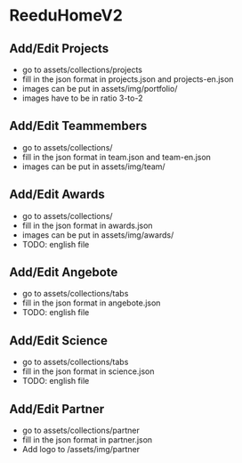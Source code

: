 # ReeduHomeV2

## Add/Edit Projects

- go to assets/collections/projects
- fill in the json format in projects.json and projects-en.json
- images can be put in assets/img/portfolio/
- images have to be in ratio 3-to-2

## Add/Edit Teammembers

- go to assets/collections/
- fill in the json format in team.json and team-en.json
- images can be put in assets/img/team/

## Add/Edit Awards

- go to assets/collections/
- fill in the json format in awards.json
- images can be put in assets/img/awards/
- TODO: english file

## Add/Edit Angebote

- go to assets/collections/tabs
- fill in the json format in angebote.json
- TODO: english file


## Add/Edit Science

- go to assets/collections/tabs
- fill in the json format in science.json
- TODO: english file

## Add/Edit Partner

- go to assets/collections/partner
- fill in the json format in partner.json
- Add logo to /assets/img/partner
